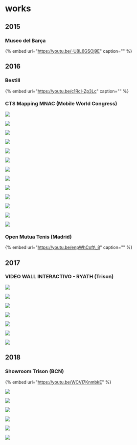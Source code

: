 # works

## 2015

### Museo del Barça

{% embed url="https://youtu.be/-U8L6GSOj9E" caption="" %}

## 2016

### Bestill

{% embed url="https://youtu.be/c1RcI-Zp3Lc" caption="" %}

### CTS Mapping MNAC \(Mobile World Congress\)

![](../../.gitbook/assets/nexcom-2016-02-cts-mnac-mapping-1-.jpg)

![](../../.gitbook/assets/nexcom-2016-02-cts-mnac-mapping-2-.jpg)

![](../../.gitbook/assets/nexcom-2016-02-cts-mnac-mapping-4-.jpg)

![](../../.gitbook/assets/nexcom-2016-02-cts-mnac-mapping-5-.jpg)

![](../../.gitbook/assets/nexcom-2016-02-cts-mnac-mapping-6-.jpg)

![](../../.gitbook/assets/nexcom-2016-02-cts-mnac-mapping-7-.jpg)

![](../../.gitbook/assets/nexcom-2016-02-cts-mnac-mapping-8-.jpg)

![](../../.gitbook/assets/nexcom-2016-02-cts-mnac-mapping-9-.jpg)

![](../../.gitbook/assets/nexcom-2016-02-cts-mnac-mapping-10-.jpg)

![](../../.gitbook/assets/nexcom-2016-02-cts-mnac-mapping-11-.jpg)

![](../../.gitbook/assets/nexcom-2016-02-cts-mnac-mapping-12-.jpg)

![](../../.gitbook/assets/nexcom-2016-02-cts-mnac-mapping-13-.jpg)

![](../../.gitbook/assets/nexcom-2016-02-cts-mnac-mapping-14-.jpg)

### Open Mutua Tenis \(Madrid\)

{% embed url="https://youtu.be/enpWhCoft\_8" caption="" %}

## 2017

### VIDEO WALL INTERACTIVO - RYATH \(Trison\)

![](../../.gitbook/assets/nexcom-2017-09-trison-ryat-0-.png)

![](https://github.com/Juancoll/gitbook-public/tree/77a37d2c2af4adecd7b86e323a8dab9d213a5073/.gitbook/assets/nexcom-2017-09-trison-ryat-1-.png)

![](https://github.com/Juancoll/gitbook-public/tree/77a37d2c2af4adecd7b86e323a8dab9d213a5073/.gitbook/assets/nexcom-2017-09-trison-ryat-2-.png)

![](https://github.com/Juancoll/gitbook-public/tree/77a37d2c2af4adecd7b86e323a8dab9d213a5073/.gitbook/assets/nexcom-2017-09-trison-ryat-4-.png)

![](https://github.com/Juancoll/gitbook-public/tree/77a37d2c2af4adecd7b86e323a8dab9d213a5073/.gitbook/assets/nexcom-2017-09-trison-ryat-5-.png)

![](https://github.com/Juancoll/gitbook-public/tree/77a37d2c2af4adecd7b86e323a8dab9d213a5073/.gitbook/assets/nexcom-2017-09-trison-ryat-6-.png)

![](https://github.com/Juancoll/gitbook-public/tree/77a37d2c2af4adecd7b86e323a8dab9d213a5073/.gitbook/assets/nexcom-2017-09-trison-ryat-7-.png)

## 2018

### Showroom Trison \(BCN\)

{% embed url="https://youtu.be/WCVI7KnmbkE" %}

![](../../.gitbook/assets/nexcom-xxxx-xx-trison-showroom-2-.jpg)

![](../../.gitbook/assets/nexcom-xxxx-xx-trison-showroom-3-.jpg)

![](../../.gitbook/assets/nexcom-xxxx-xx-trison-showroom-4-.jpg)

![](../../.gitbook/assets/nexcom-xxxx-xx-trison-showroom-5-.jpg)

![](../../.gitbook/assets/nexcom-xxxx-xx-trison-showroom-7-.jpg)

![](../../.gitbook/assets/nexcom-xxxx-xx-trison-showroom-8-.jpg)

